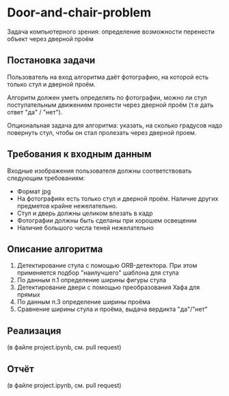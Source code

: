 # Door-and-chair-problem
Задача компьютерного зрения: определение возможности перенести объект через дверной проём

## Постановка задачи

Пользователь на вход алгоритма даёт фотографию, на которой есть только стул и дверной проём.

Алгоритм должен уметь определять по фотографии, можно ли стул поступательным движением пронести через дверной проём (т.е дать ответ "да" / "нет").

Опциональная задача для алгоритма: указать, на сколько градусов надо повернуть стул, чтобы он стал пролезать через дверной проем.

## Требования к входным данным
 
Входные изображения пользователя должны соответствовать следующим требованиям:
 
- Формат jpg
- На фотографиях есть только стул и дверной проём. Наличие других предметов крайне нежелательно.
- Стул и дверь должны целиком влезать в кадр
- Фотографии должны быть сделаны при хорошем освещении
- Наличие большого числа теней нежелательно

## Описание алгоритма

1. Детектирование стула с помощью ORB-детектора. При этом применяется подбор "наилучшего" шаблона для стула
2. По данным п.1 определение ширины фигуры стула 
3. Детектирование двери с помощью преобразования Хафа для прямых
4. По данным п.3 определение ширины проёма
5. Сравнение ширины стула и проёма, выдача вердикта "да"/"нет"

## Реализация
(в файле project.ipynb, см. pull request)

## Отчёт

(в файле project.ipynb, см. pull request)
